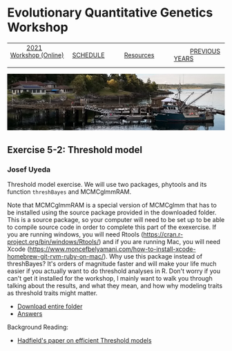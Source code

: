 
# Evolutionary Quantitative Genetics Workshop #

|        |        |        |    |
|--------|---------------------------------------------|--------------------|------------------------------------------|
| &nbsp;&nbsp;&nbsp;&nbsp;&nbsp;&nbsp;&nbsp;&nbsp;&nbsp; [2021 Workshop (Online)](/index.html) &nbsp;&nbsp;&nbsp;&nbsp;&nbsp;&nbsp;&nbsp;&nbsp;&nbsp; | &nbsp;&nbsp;&nbsp;&nbsp;&nbsp;&nbsp;&nbsp;&nbsp;&nbsp;&nbsp;&nbsp;&nbsp; [SCHEDULE](schedule.html) &nbsp;&nbsp;&nbsp;&nbsp;&nbsp;&nbsp;&nbsp;&nbsp;&nbsp; | &nbsp;&nbsp;&nbsp;&nbsp;&nbsp;&nbsp;&nbsp;&nbsp;&nbsp;&nbsp;&nbsp;&nbsp; [Resources](resources.html) &nbsp;&nbsp;&nbsp;&nbsp;&nbsp;&nbsp;&nbsp;&nbsp;&nbsp; | &nbsp;&nbsp;&nbsp;&nbsp;&nbsp;&nbsp;&nbsp;&nbsp;&nbsp; [PREVIOUS YEARS](previous.html) &nbsp;&nbsp;&nbsp;&nbsp;&nbsp;&nbsp; |


<div align="left">
<img src="/media/FHLimage2018b.jpg" alt="FHL waterfront in 2018">
</div>

## Exercise 5-2: Threshold model ##

### Josef Uyeda ###
  
  Threshold model exercise. We will use two packages, phytools and its function `threshBayes` and MCMCglmmRAM. 

Note that MCMCglmmRAM is a special version of MCMCglmm that has to be installed using the source package provided in the downloaded folder. This is a source package, so your computer will need to be set up to be able to compile source code in order to complete this part of the exexercise.  If you are running windows, you will need Rtools (https://cran.r-project.org/bin/windows/Rtools/) and if 
you are running Mac, you will need Xcode (https://www.moncefbelyamani.com/how-to-install-xcode-homebrew-git-rvm-ruby-on-mac/). Why use this package instead of threshBayes? It's orders of magnitude faster and will make your life much easier if you actually want to do threshold analyses in R. Don't worry if you can't get it installed for the workshop, I mainly want to walk you through talking about the results, and what they mean, and how why modeling traits as threshold traits might matter. 
  
  * [Download entire folder](https://drive.google.com/drive/folders/1WwTcBzktpCrhHxljf9fw6wHIRL6y0T_K?usp=sharing)
  * [Answers](/media/exercise_answers/ThresholdModel_Exercise2021.html)
  
  Background Reading: 
* [Hadfield's paper on efficient Threshold models](https://drive.google.com/file/d/1HSJrlXU3_KMUVuaQ7mo84V00noA29fmx/view)

